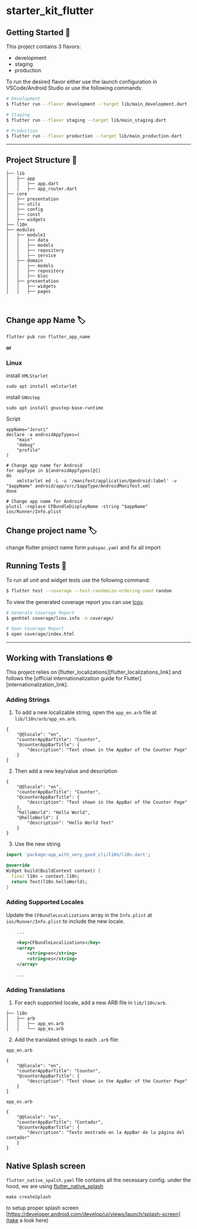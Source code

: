 # starter_kit_flutter


## Getting Started 🚀

This project contains 3 flavors:

- development
- staging
- production

To run the desired flavor either use the launch configuration in VSCode/Android Studio or use the following commands:

```sh
# Development
$ flutter run --flavor development --target lib/main_development.dart

# Staging
$ flutter run --flavor staging --target lib/main_staging.dart

# Production
$ flutter run --flavor production --target lib/main_production.dart
```
---
## Project Structure 📁

```
├── lib
│   ├── app
│   │   ├── app.dart
│   │   ├── app_router.dart
├── core
│   ├── presentation
│   ├── utils
│   ├── config
│   ├── const
│   ├── widgets
├── l10n
├── modules
│   ├── module1
│   │   ├── data
│   │   ├── models
│   │   ├── repository
│   │   ├── service
│   ├── domain
│   │   ├── models
│   │   ├── repository
│   │   ├── bloc
│   ├── presentation
│   │   ├── widgets
│   │   ├── pages



```

## Change app Name 🏷️

```shell
flutter pub run flutter_app_name
```
**or**

### Linux
install `XMLStarlet`
```
sudo apt install xmlstarlet
```
install `GNUstep`
```
sudo apt install gnustep-base-runtime
```
Script
```shell
appName="Joruri"
declare -a androidAppTypes=(
    "main"
    "debug"
    "profile"
)

# Change app name for Android
for appType in ${androidAppTypes[@]}
do
    xmlstarlet ed -L -u '/manifest/application/@android:label' -v "$appName" android/app/src/$appType/AndroidManifest.xml
done

# Change app name for Android
plutil -replace CFBundleDisplayName -string "$appName" ios/Runner/Info.plist
```
## Change project name 🏷️

change flutter project name form `pubspac.yaml` and fix all import

## Running Tests 🧪

To run all unit and widget tests use the following command:

```sh
$ flutter test --coverage --test-randomize-ordering-seed random
```

To view the generated coverage report you can use [lcov](https://github.com/linux-test-project/lcov).

```sh
# Generate Coverage Report
$ genhtml coverage/lcov.info -o coverage/

# Open Coverage Report
$ open coverage/index.html
```

---

## Working with Translations 🌐

This project relies on [flutter_localizations][flutter_localizations_link] and follows the [official internationalization guide for Flutter][internationalization_link].

### Adding Strings

1. To add a new localizable string, open the `app_en.arb` file at `lib/l10n/arb/app_en.arb`.

```arb
{
    "@@locale": "en",
    "counterAppBarTitle": "Counter",
    "@counterAppBarTitle": {
        "description": "Text shown in the AppBar of the Counter Page"
    }
}
```

2. Then add a new key/value and description

```arb
{
    "@@locale": "en",
    "counterAppBarTitle": "Counter",
    "@counterAppBarTitle": {
        "description": "Text shown in the AppBar of the Counter Page"
    },
    "helloWorld": "Hello World",
    "@helloWorld": {
        "description": "Hello World Text"
    }
}
```

3. Use the new string

```dart
import 'package:app_with_very_good_cli/l10n/l10n.dart';

@override
Widget build(BuildContext context) {
  final l10n = context.l10n;
  return Text(l10n.helloWorld);
}
```

### Adding Supported Locales

Update the `CFBundleLocalizations` array in the `Info.plist` at `ios/Runner/Info.plist` to include the new locale.

```xml
    ...

    <key>CFBundleLocalizations</key>
	<array>
		<string>en</string>
		<string>es</string>
	</array>

    ...
```

### Adding Translations

1. For each supported locale, add a new ARB file in `lib/l10n/arb`.

```
├── l10n
│   ├── arb
│   │   ├── app_en.arb
│   │   └── app_es.arb
```

2. Add the translated strings to each `.arb` file:

`app_en.arb`

```arb
{
    "@@locale": "en",
    "counterAppBarTitle": "Counter",
    "@counterAppBarTitle": {
        "description": "Text shown in the AppBar of the Counter Page"
    }
}
```

`app_es.arb`

```arb
{
    "@@locale": "es",
    "counterAppBarTitle": "Contador",
    "@counterAppBarTitle": {
        "description": "Texto mostrado en la AppBar de la página del contador"
    }
}
```

## Native Splash screen
`flutter_native_spalsh.yaml` file contains all the necessary config. under the hood, we are using [flutter_native_splash](https://pub.dev/packages/flutter_native_splash)
```shell
make createSplash
```

to setup proper splash screen [https://developer.android.com/develop/ui/views/launch/splash-screen](take a look here)